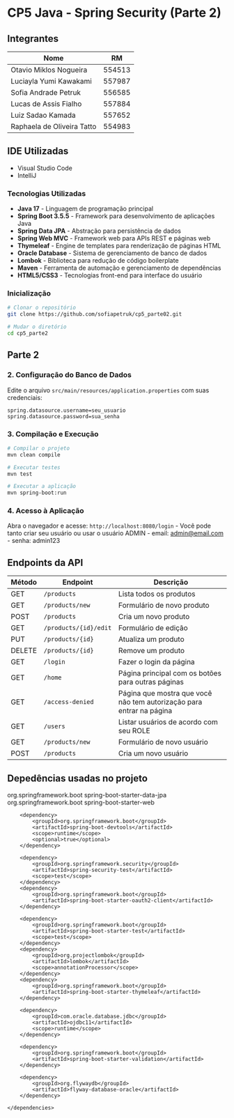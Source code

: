 # CP5 Java - Spring Security (Parte 2)

## Integrantes

| Nome |  RM  |
| ---- | :--: |
| Otavio Miklos Nogueira | 554513 |
| Luciayla Yumi Kawakami | 557987 |
| Sofia Andrade Petruk | 556585 |
| Lucas de Assis Fialho | 557884 |
| Luiz Sadao Kamada | 557652 |
| Raphaela de Oliveira Tatto | 554983 |

## IDE Utilizadas

- Visual Studio Code
- IntelliJ

### Tecnologias Utilizadas

- **Java 17** - Linguagem de programação principal
- **Spring Boot 3.5.5** - Framework para desenvolvimento de aplicações Java
- **Spring Data JPA** - Abstração para persistência de dados
- **Spring Web MVC** - Framework web para APIs REST e páginas web
- **Thymeleaf** - Engine de templates para renderização de páginas HTML
- **Oracle Database** - Sistema de gerenciamento de banco de dados
- **Lombok** - Biblioteca para redução de código boilerplate
- **Maven** - Ferramenta de automação e gerenciamento de dependências
- **HTML5/CSS3** - Tecnologias front-end para interface do usuário

### Inicialização

```bash
# Clonar o repositório
git clone https://github.com/sofiapetruk/cp5_parte02.git

# Mudar o diretório
cd cp5_parte2
```

## Parte 2

### 2. Configuração do Banco de Dados
Edite o arquivo `src/main/resources/application.properties` com suas credenciais:
```properties
spring.datasource.username=seu_usuario
spring.datasource.password=sua_senha
```

### 3. Compilação e Execução
```bash
# Compilar o projeto
mvn clean compile

# Executar testes
mvn test

# Executar a aplicação
mvn spring-boot:run
```

### 4. Acesso à Aplicação
Abra o navegador e acesse: `http://localhost:8080/login`
    - Você pode tanto criar seu usuário ou usar o usuário ADMIN
      - email: admin@email.com
      - senha: admin123



## Endpoints da API

| Método | Endpoint | Descrição |
|--------|----------|-----------|
| GET | `/products` | Lista todos os produtos |
| GET | `/products/new` | Formulário de novo produto |
| POST | `/products` | Cria um novo produto |
| GET | `/products/{id}/edit` | Formulário de edição |
| PUT | `/products/{id}` | Atualiza um produto |
| DELETE | `/products/{id}` | Remove um produto |
| GET | `/login` | Fazer o login da página |
| GET | `/home` | Página principal com os botões para outras páginas |
| GET | `/access-denied` | Página que mostra que você não tem autorização para entrar na página|
| GET | `/users` | Listar usuários de acordo com seu ROLE|
| GET | `/products/new` | Formulário de novo usuário |
| POST | `/products` | Cria um novo usuário |


## Depedências usadas no projeto

<dependencies>
		<dependency>
			<groupId>org.springframework.boot</groupId>
			<artifactId>spring-boot-starter-data-jpa</artifactId>
		</dependency>
		<dependency>
			<groupId>org.springframework.boot</groupId>
			<artifactId>spring-boot-starter-web</artifactId>
		</dependency>

		<dependency>
			<groupId>org.springframework.boot</groupId>
			<artifactId>spring-boot-devtools</artifactId>
			<scope>runtime</scope>
			<optional>true</optional>
		</dependency>

		<dependency>
			<groupId>org.springframework.security</groupId>
			<artifactId>spring-security-test</artifactId>
			<scope>test</scope>
		</dependency>
		<dependency>
			<groupId>org.springframework.boot</groupId>
			<artifactId>spring-boot-starter-oauth2-client</artifactId>
		</dependency>

		<dependency>
			<groupId>org.springframework.boot</groupId>
			<artifactId>spring-boot-starter-test</artifactId>
			<scope>test</scope>
		</dependency>
		<dependency>
			<groupId>org.projectlombok</groupId>
			<artifactId>lombok</artifactId>
			<scope>annotationProcessor</scope>
		</dependency>
		<dependency>
			<groupId>org.springframework.boot</groupId>
			<artifactId>spring-boot-starter-thymeleaf</artifactId>
		</dependency>

		<dependency>
			<groupId>com.oracle.database.jdbc</groupId>
			<artifactId>ojdbc11</artifactId>
			<scope>runtime</scope>
		</dependency>

		<dependency>
			<groupId>org.springframework.boot</groupId>
			<artifactId>spring-boot-starter-validation</artifactId>
		</dependency>

		<dependency>
			<groupId>org.flywaydb</groupId>
			<artifactId>flyway-database-oracle</artifactId>
		</dependency>

	</dependencies>



